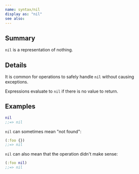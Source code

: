 ```yaml
---
name: syntax/nil
display as: "nil"
see also:
---
```


## Summary

`nil` is a representation of nothing.

## Details

It is common for operations to safely handle `nil` without
causing exceptions.

Expressions evaluate to `nil` if there is no value to return.

## Examples

```clj
nil
;;=> nil
```

`nil` can sometimes mean "not found":

```clj
(:foo {})
;;=> nil
```

`nil` can also mean that the operation didn't make sense:

```clj
(:foo nil)
;;=> nil
```
